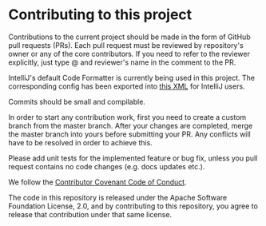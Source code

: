 # Contributing to this project

Contributions to the current project should be made in the form of GitHub pull requests (PRs). Each pull request must be reviewed by
repository's owner or any of the core contributors. If you need to refer to the reviewer explicitly, just type @ and reviewer's name in 
the comment to the PR.

IntelliJ's default Code Formatter is currently being used in this project. The corresponding config has been exported into 
[this XML](code_style/intellij_code_style.xml) for IntelliJ users.

Commits should be small and compilable.

In order to start any contribution work, first you need to create a custom branch from the master branch. After your changes are completed, 
merge the master branch into yours before submitting your PR. Any conflicts will have to be resolved in order to achieve this.

Please add unit tests for the implemented feature or bug fix, unless you pull request contains no code changes (e.g. docs updates etc.).

We follow the [Contributor Covenant Code of Conduct](https://www.contributor-covenant.org/version/2/1/code_of_conduct/code_of_conduct.md).

The code in this repository is released under the Apache Software Foundation License, 2.0, and by contributing to this repository, you
agree to release that contribution under that same license.